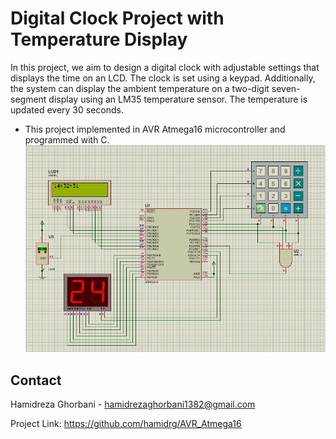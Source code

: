# Digital Clock Project with Temperature Display

In this project, we aim to design a digital clock with adjustable settings that displays the time on an LCD. The clock is set using a keypad. Additionally, the system can display the ambient temperature on a two-digit seven-segment display using an LM35 temperature sensor. The temperature is updated every 30 seconds.

* This project implemented in AVR Atmega16 microcontroller and programmed with C.
![image](digital_clock.jpg)

## Contact
Hamidreza Ghorbani - hamidrezaghorbani1382@gmail.com

Project Link: https://github.com/hamidrg/AVR_Atmega16
